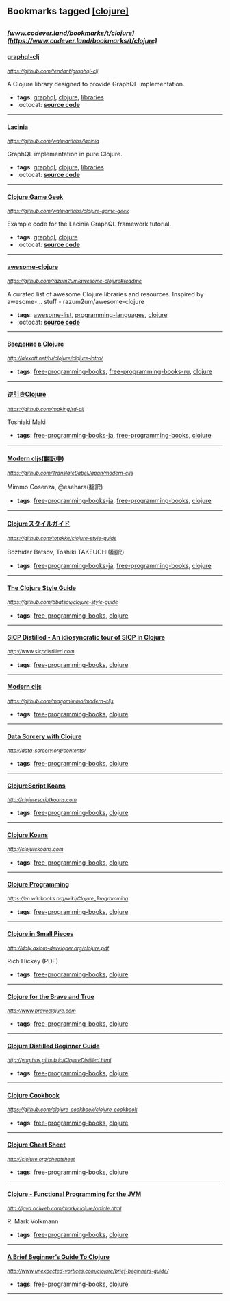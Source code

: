 ## Bookmarks tagged [[clojure]](https://www.codever.land/search?q=[clojure])

_<sup><sup>[www.codever.land/bookmarks/t/clojure](https://www.codever.land/bookmarks/t/clojure)</sup></sup>_
---
#### [graphql-clj](https://github.com/tendant/graphql-clj)
_<sup>https://github.com/tendant/graphql-clj</sup>_

A Clojure library designed to provide GraphQL implementation.
* **tags**: [graphql](../tagged/graphql.md), [clojure](../tagged/clojure.md), [libraries](../tagged/libraries.md)
* :octocat: **[source code](https://github.com/tendant/graphql-clj)**
---
#### [Lacinia](https://github.com/walmartlabs/lacinia)
_<sup>https://github.com/walmartlabs/lacinia</sup>_

GraphQL implementation in pure Clojure.
* **tags**: [graphql](../tagged/graphql.md), [clojure](../tagged/clojure.md), [libraries](../tagged/libraries.md)
* :octocat: **[source code](https://github.com/walmartlabs/lacinia)**
---
#### [Clojure Game Geek](https://github.com/walmartlabs/clojure-game-geek)
_<sup>https://github.com/walmartlabs/clojure-game-geek</sup>_

Example code for the Lacinia GraphQL framework tutorial.
* **tags**: [graphql](../tagged/graphql.md), [clojure](../tagged/clojure.md)
* :octocat: **[source code](https://github.com/walmartlabs/clojure-game-geek)**
---
#### [awesome-clojure](https://github.com/razum2um/awesome-clojure#readme)
_<sup>https://github.com/razum2um/awesome-clojure#readme</sup>_

A curated list of awesome Clojure libraries and resources. Inspired by awesome-... stuff - razum2um/awesome-clojure
* **tags**: [awesome-list](../tagged/awesome-list.md), [programming-languages](../tagged/programming-languages.md), [clojure](../tagged/clojure.md)
* :octocat: **[source code](https://github.com/razum2um/awesome-clojure#readme)**
---
#### [Введение в Clojure](http://alexott.net/ru/clojure/clojure-intro/)
_<sup>http://alexott.net/ru/clojure/clojure-intro/</sup>_

* **tags**: [free-programming-books](../tagged/free-programming-books.md), [free-programming-books-ru](../tagged/free-programming-books-ru.md), [clojure](../tagged/clojure.md)
---
#### [逆引きClojure](https://github.com/making/rd-clj)
_<sup>https://github.com/making/rd-clj</sup>_

Toshiaki Maki
* **tags**: [free-programming-books-ja](../tagged/free-programming-books-ja.md), [free-programming-books](../tagged/free-programming-books.md), [clojure](../tagged/clojure.md)
---
#### [Modern cljs(翻訳中)](https://github.com/TranslateBabelJapan/modern-cljs)
_<sup>https://github.com/TranslateBabelJapan/modern-cljs</sup>_

Mimmo Cosenza, @esehara(翻訳)
* **tags**: [free-programming-books-ja](../tagged/free-programming-books-ja.md), [free-programming-books](../tagged/free-programming-books.md), [clojure](../tagged/clojure.md)
---
#### [Clojureスタイルガイド](https://github.com/totakke/clojure-style-guide)
_<sup>https://github.com/totakke/clojure-style-guide</sup>_

Bozhidar Batsov, Toshiki TAKEUCHI(翻訳)
* **tags**: [free-programming-books-ja](../tagged/free-programming-books-ja.md), [free-programming-books](../tagged/free-programming-books.md), [clojure](../tagged/clojure.md)
---
#### [The Clojure Style Guide](https://github.com/bbatsov/clojure-style-guide)
_<sup>https://github.com/bbatsov/clojure-style-guide</sup>_

* **tags**: [free-programming-books](../tagged/free-programming-books.md), [clojure](../tagged/clojure.md)
---
#### [SICP Distilled - An idiosyncratic tour of SICP in Clojure](http://www.sicpdistilled.com)
_<sup>http://www.sicpdistilled.com</sup>_

* **tags**: [free-programming-books](../tagged/free-programming-books.md), [clojure](../tagged/clojure.md)
---
#### [Modern cljs](https://github.com/magomimmo/modern-cljs)
_<sup>https://github.com/magomimmo/modern-cljs</sup>_

* **tags**: [free-programming-books](../tagged/free-programming-books.md), [clojure](../tagged/clojure.md)
---
#### [Data Sorcery with Clojure](http://data-sorcery.org/contents/)
_<sup>http://data-sorcery.org/contents/</sup>_

* **tags**: [free-programming-books](../tagged/free-programming-books.md), [clojure](../tagged/clojure.md)
---
#### [ClojureScript Koans](http://clojurescriptkoans.com)
_<sup>http://clojurescriptkoans.com</sup>_

* **tags**: [free-programming-books](../tagged/free-programming-books.md), [clojure](../tagged/clojure.md)
---
#### [Clojure Koans](http://clojurekoans.com)
_<sup>http://clojurekoans.com</sup>_

* **tags**: [free-programming-books](../tagged/free-programming-books.md), [clojure](../tagged/clojure.md)
---
#### [Clojure Programming](https://en.wikibooks.org/wiki/Clojure_Programming)
_<sup>https://en.wikibooks.org/wiki/Clojure_Programming</sup>_

* **tags**: [free-programming-books](../tagged/free-programming-books.md), [clojure](../tagged/clojure.md)
---
#### [Clojure in Small Pieces](http://daly.axiom-developer.org/clojure.pdf)
_<sup>http://daly.axiom-developer.org/clojure.pdf</sup>_

Rich Hickey (PDF)
* **tags**: [free-programming-books](../tagged/free-programming-books.md), [clojure](../tagged/clojure.md)
---
#### [Clojure for the Brave and True](http://www.braveclojure.com)
_<sup>http://www.braveclojure.com</sup>_

* **tags**: [free-programming-books](../tagged/free-programming-books.md), [clojure](../tagged/clojure.md)
---
#### [Clojure Distilled Beginner Guide](http://yogthos.github.io/ClojureDistilled.html)
_<sup>http://yogthos.github.io/ClojureDistilled.html</sup>_

* **tags**: [free-programming-books](../tagged/free-programming-books.md), [clojure](../tagged/clojure.md)
---
#### [Clojure Cookbook](https://github.com/clojure-cookbook/clojure-cookbook)
_<sup>https://github.com/clojure-cookbook/clojure-cookbook</sup>_

* **tags**: [free-programming-books](../tagged/free-programming-books.md), [clojure](../tagged/clojure.md)
---
#### [Clojure Cheat Sheet](http://clojure.org/cheatsheet)
_<sup>http://clojure.org/cheatsheet</sup>_

* **tags**: [free-programming-books](../tagged/free-programming-books.md), [clojure](../tagged/clojure.md)
---
#### [Clojure - Functional Programming for the JVM](http://java.ociweb.com/mark/clojure/article.html)
_<sup>http://java.ociweb.com/mark/clojure/article.html</sup>_

R. Mark Volkmann
* **tags**: [free-programming-books](../tagged/free-programming-books.md), [clojure](../tagged/clojure.md)
---
#### [A Brief Beginner’s Guide To Clojure](http://www.unexpected-vortices.com/clojure/brief-beginners-guide/)
_<sup>http://www.unexpected-vortices.com/clojure/brief-beginners-guide/</sup>_

* **tags**: [free-programming-books](../tagged/free-programming-books.md), [clojure](../tagged/clojure.md)
---

